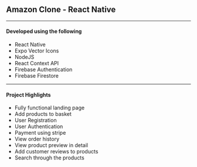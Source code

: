 ## Amazon Clone - React Native
---
#### Developed using the following
- React Native
- Expo Vector Icons
- NodeJS
- React Context API
- Firebase Authentication
- Firebase Firestore
---
#### Project Highlights
- Fully functional landing page
- Add products to basket
- User Registration
- User Authentication
- Payment using stripe
- View order history
- View product preview in detail
- Add customer reviews to products
- Search through the products